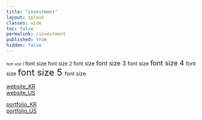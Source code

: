 ```yaml
---
title: "investment"
layout: splash
classes: wide
toc: false
permalink: /investment
published: true
hidden: false
---
```


<font size="1"> font size 1 </font>font size
<font size="2"> font size 2 </font>font size
<font size="3"> font size 3 </font>font size
<font size="4"> font size 4 </font>font size
<font size="5"> font size 5 </font>font size

[website_KR](/investment/website_KR)<br>
[website_US](/investment/website_US)<br>

[portfolio_KR](/investment/portfolio_KR)<br>
[portfolio_US](/investment/portfolio_US) <br>
